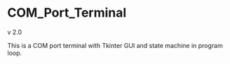 # COM_Port_Terminal

v 2.0

This is a COM port terminal with Tkinter GUI and state machine in program loop.


